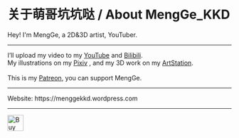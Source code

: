 <!---
MengGeKKD233/MengGeKKD233 is a ✨ special ✨ repository because its `README.md` (this file) appears on your GitHub profile.
You can click the Preview link to take a look at your changes.
--->
<h1> 关于萌哥坑坑哒 / About MengGe_KKD </h1>
<body>Hey! I'm MengGe, a 2D&3D artist, YouTuber.</body>
</br>
<hr>
<body>I’ll upload my video to my <a href="https://youtube.com/@MengGe_KKD">YouTube</a> and <a href="https://space.bilibili.com/110871903">Bilibili</a>.</body>
</br>
<body>My illustrations on my <a href="https://pixiv.net/users/70363431">Pixiv</a> , and my 3D work on my <a href="https://artstation.com/mengge_kkd">ArtStation</a>.</body>
</br>
</br>
This is my <a href="https://patreon.com/MengGe_KKD">Patreon</a>, you can support MengGe.
</br>
<hr>
<body> Website: <link> https://menggekkd.wordpress.com </link> </body>
</br>
<hr>
<a href='https://ko-fi.com/E1E1OR07H' target='_blank'><img height='36' style='border:0px;height:36px;' src='https://storage.ko-fi.com/cdn/kofi3.png?v=6' border='0' alt='Buy Me a Coffee at ko-fi.com' /></a>
</br>
